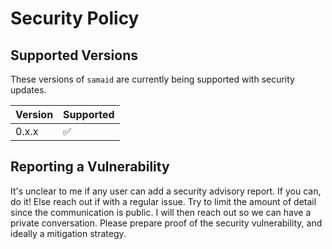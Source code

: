 # Security Policy

## Supported Versions

These versions of `samaid` are currently being supported with security updates.

| Version | Supported          |
| ------- | ------------------ |
| 0.x.x   | :white_check_mark: |

## Reporting a Vulnerability

It's unclear to me if any user can add a security advisory report. If you can, do it! Else reach out if with a regular issue. Try to limit the amount of detail since the communication is public. I will then reach out so we can have a private conversation. Please prepare proof of the security vulnerability, and ideally a mitigation strategy.
